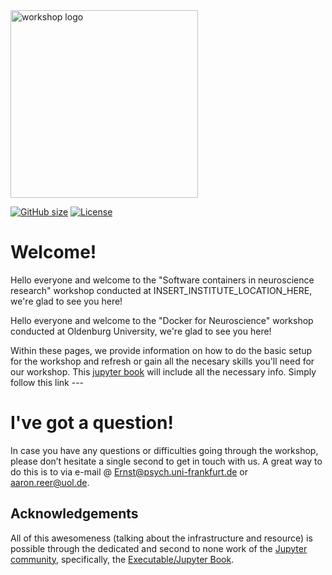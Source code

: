 <img src="https://github.com/PeerHerholz/docker_workshop/workshop/static/workshop_logo.png" alt="workshop logo" width="300" style="margin:0 0 0 0"/>

[![GitHub size](https://github-size-badge.herokuapp.com/peerherholz/workshop_weizmann.svg)](https://github.com/peerherholz/workshop_weizmann/archive/main.zip)
[![License](https://img.shields.io/github/license/peerherholz/workshop_weizmann)](https://github.com/PeerHerholz/workshop_weizmann)

# Welcome!

Hello everyone and welcome to the "Software containers in neuroscience research" workshop conducted at INSERT_INSTITUTE_LOCATION_HERE, we're glad to see you here!

Hello everyone and welcome to the "Docker for Neuroscience" workshop conducted at Oldenburg University, we're glad to see you here!

Within these pages, we provide information on how to do the basic setup for the workshop and refresh or gain all the necesary skills you'll need for our workshop. This [jupyter book](https://jupyterbook.org/intro.html) will include all the necessary info. Simply follow this link --- 


# I've got a question!

In case you have any questions or difficulties going through the workshop, please don’t hesitate a single second to get in touch with
us. A great way to do this is to via e-mail @ Ernst@psych.uni-frankfurt.de or aaron.reer@uol.de.

## Acknowledgements

 All of this awesomeness (talking about the infrastructure and resource) is possible through the dedicated and second to none work of the [Jupyter community](https://jupyter.org/community), specifically, the [Executable/Jupyter Book](https://executablebooks.org/en/latest/).


